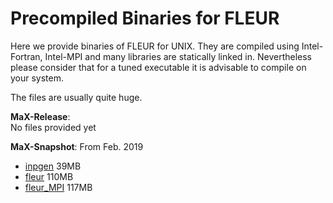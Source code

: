 Precompiled Binaries for FLEUR
=======================================
Here we provide binaries of FLEUR for UNIX.
They are compiled using Intel-Fortran, Intel-MPI and many libraries are statically linked in.
Nevertheless please consider that for a tuned executable it is advisable to compile on your system.

The files are usually quite huge.


**MaX-Release**:  
No files provided yet


**MaX-Snapshot**: From Feb. 2019

* [inpgen](https://www.flapw.de/pm/uploads/binaries/stable/inpgen) 39MB
* [fleur](https://www.flapw.de/pm/uploads/binaries/stable/fleur) 110MB
* [fleur_MPI](https://www.flapw.de/pm/uploads/binaries/stable/fleur_MPI) 117MB
